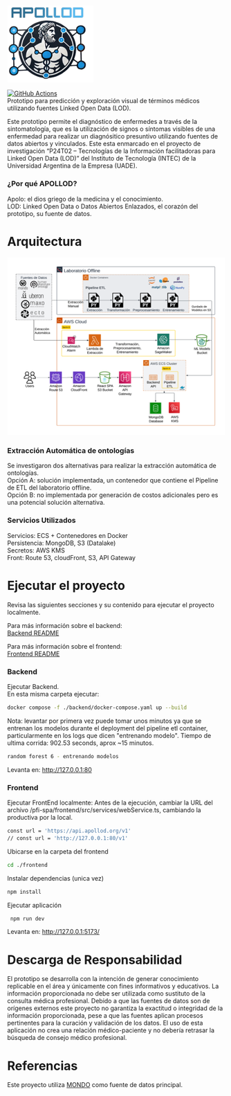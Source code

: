 

<img src="./static/apollod.png" alt="APOLLOD Logo" width="200px" style="background: transparent;" />


[![GitHub Actions](https://github.com/UADE-PFI-Lacuesta-Rondan/pfi-spa/actions/workflows/react-app-build.yaml/badge.svg?branch=main)](https://github.com/UADE-PFI-Lacuesta-Rondan/pfi-spa/actions/workflows/react-app-build.yaml) \
Prototipo para predicción y exploración visual de términos médicos utilizando fuentes Linked Open Data (LOD).

Este prototipo permite el diagnóstico de enfermedes a través de la sintomatología, que es la utilización de signos o síntomas visibles de una enfermedad para realizar un diagnósitico presuntivo utilizando fuentes de datos abiertos y vinculados. Este esta enmarcado en el proyecto de investigación “P24T02 – Tecnologías de la Información facilitadoras para Linked Open Data (LOD)” del Instituto de Tecnología (INTEC) de la Universidad Argentina de la Empresa (UADE).

### ¿Por qué APOLLOD?
Apolo: el dios griego de la medicina y el conocimiento. \
LOD: Linked Open Data o Datos Abiertos Enlazados, el corazón del prototipo, su fuente de datos.

# Arquitectura
![image](./static/arquitectura.png)

### Extracción Automática de ontologías
Se investigaron dos alternativas para realizar la extracción automática de ontologías. \
Opción A: solución implementada, un contenedor que contiene el Pipeline de ETL del laboratorio offline. \
Opción B: no implementada por generación de costos adicionales pero es una potencial solución alternativa.

### Servicios Utilizados
Servicios: ECS + Contenedores en Docker \
Persistencia: MongoDB, S3 (Datalake) \
Secretos: AWS KMS \
Front: Route 53, cloudFront, S3, API Gateway

# Ejecutar el proyecto
Revisa las siguientes secciones y su contenido para ejecutar el proyecto localmente.

Para más información sobre el backend: \
[Backend README](./backend/README.md)

Para más información sobre el frontend: \
[Frontend README](./frontend/README.md)

### Backend
Ejecutar Backend. \
En esta misma carpeta ejecutar: 
```bash
docker compose -f ./backend/docker-compose.yaml up --build
```

Nota: levantar por primera vez puede tomar unos minutos ya que se entrenan los modelos durante el deployment del pipeline etl container, particularmente en los logs que dicen "entrenando modelo". Tiempo de ultima corrida: 902.53 seconds, aprox ~15 minutos.
```bash
random forest 6 - entrenando modelos
```

Levanta en:
http://127.0.0.1:80

### Frontend
Ejecutar FrontEnd localmente:
Antes de la ejecución, cambiar la URL del archivo /pfi-spa/frontend/src/services/webService.ts, cambiando la productiva por la local.
```bash
const url = 'https://api.apollod.org/v1'
// const url = 'http://127.0.0.1:80/v1'
```

Ubicarse en la carpeta del frontend
```bash
cd ./frontend
```

Instalar dependencias (unica vez)
```bash
npm install
```

Ejecutar aplicación
```bash
 npm run dev
```

Levanta en:
http://127.0.0.1:5173/

# Descarga de Responsabilidad
El prototipo se desarrolla con la intención de generar conocimiento replicable en el área y únicamente con fines informativos y educativos. La información proporcionada no debe ser utilizada como sustituto de la consulta médica profesional.
Debido a que las fuentes de datos son de orígenes externos este proyecto no garantiza la exactitud o integridad de la información proporcionada, pese a que las fuentes aplican procesos pertinentes para la curación y validación de los datos. El uso de esta aplicación no crea una relación médico-paciente y no debería retrasar la búsqueda de consejo médico profesional.

# Referencias
Este proyecto utiliza [MONDO](https://github.com/monarch-initiative/mondo) como fuente de datos principal.


